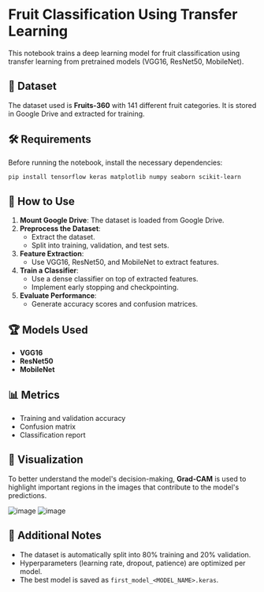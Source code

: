 # Fruit Classification Using Transfer Learning

This notebook trains a deep learning model for fruit classification using transfer learning from pretrained models (VGG16, ResNet50, MobileNet).

## 📂 Dataset

The dataset used is **Fruits-360** with 141 different fruit categories. It is stored in Google Drive and extracted for training.

## 🛠️ Requirements

Before running the notebook, install the necessary dependencies:

```sh
pip install tensorflow keras matplotlib numpy seaborn scikit-learn
```

## 🚀 How to Use

1. **Mount Google Drive**: The dataset is loaded from Google Drive.
2. **Preprocess the Dataset**:
   - Extract the dataset.
   - Split into training, validation, and test sets.
3. **Feature Extraction**:
   - Use VGG16, ResNet50, and MobileNet to extract features.
4. **Train a Classifier**:
   - Use a dense classifier on top of extracted features.
   - Implement early stopping and checkpointing.
5. **Evaluate Performance**:
   - Generate accuracy scores and confusion matrices.

## 🏆 Models Used

- **VGG16**
- **ResNet50**
- **MobileNet**

## 📊 Metrics

- Training and validation accuracy
- Confusion matrix
- Classification report

## 🎨 Visualization

To better understand the model's decision-making, **Grad-CAM** is used to highlight important regions in the images that contribute to the model's predictions.

![image](https://github.com/user-attachments/assets/2ad6d052-67b8-4fe6-be8d-6ddc4c7db612)
![image](https://github.com/user-attachments/assets/85f7a55b-7fd4-4f92-8575-3dabaabf342f)

## 🔗 Additional Notes

- The dataset is automatically split into 80% training and 20% validation.
- Hyperparameters (learning rate, dropout, patience) are optimized per model.
- The best model is saved as `first_model_<MODEL_NAME>.keras`.


